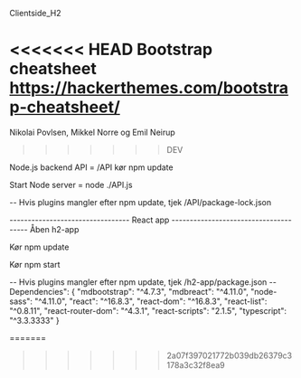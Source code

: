 Clientside_H2

<<<<<<< HEAD
Bootstrap cheatsheet
https://hackerthemes.com/bootstrap-cheatsheet/
=======
Nikolai Povlsen, Mikkel Norre og Emil Neirup
>>>>>>> DEV

Node.js backend API = /API kør npm update 

Start Node server = node ./API.js

-- Hvis plugins mangler efter npm update, tjek /API/package-lock.json

--------------------------------- React app --------------------------------------
Åben h2-app 

Kør npm update

Kør npm start

-- Hvis plugins mangler efter npm update, tjek /h2-app/package.json 
-- Dependencies": {
    "mdbootstrap": "^4.7.3",
    "mdbreact": "^4.11.0",
    "node-sass": "^4.11.0",
    "react": "^16.8.3",
    "react-dom": "^16.8.3",
    "react-list": "^0.8.11",
    "react-router-dom": "^4.3.1",
    "react-scripts": "2.1.5",
    "typescript": "^3.3.3333"
  }

=======
>>>>>>> 2a07f397021772b039db26379c3178a3c32f8ea9
